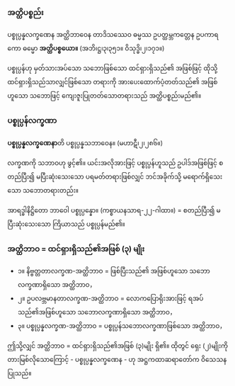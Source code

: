 ### အတ္ထိပစ္စည်း

ပစ္စုပ္ပန္နလက္ခဏေန အတ္ထိဘာဝေန တာဒိသဿေဝ ဓမ္မဿ ဥပတ္ထမ္ဘကတ္တေန ဥပကာရကော ဓမ္မော **အတ္ထိပစ္စယော။** (အဘိ၊ဋ္ဌ၊၃၊၃၅၁။ ဝိသုဒ္ဓိ၊၂၊၁၇၁။)

ပစ္စုပ္ပန်ဟု မှတ်သားအပ်သော သဘောဖြစ်သော ထင်ရှားရှိသည်၏ အဖြစ်ဖြင့် ထိုသို့ ထင်ရှားရှိသည်သာလျှင်ဖြစ်သော တရားကို အားပေးထောက်ပံ့တတ်သည်၏ အဖြစ်ဟူသော သဘောဖြင့် ကျေးဇူးပြုတတ်သောတရားသည် အတ္ထိပစ္စည်းမည်၏။

### ပစ္စုပ္ပန်လက္ခဏာ

**ပစ္စုပ္ပန္နလက္ခဏေနာ**တိ ပစ္စုပ္ပန္နသဘာဝေန။ (မဟာဋီ၊၂၊၂၈၆။)

လက္ခဏကို သဘာဝဟု ဖွင့်၏။ 
ယင်းအလိုအားဖြင့် ပစ္စုပ္ပန်ဟူသည် ဥပါဒ်အဖြစ်ဖြင့် စတည်ပြီး၍ မပြီးဆုံးသေးသော ပရမတ်တရားဖြစ်လျှင် ဘင်အခိုက်သို့ မရောက်ရှိသေးသော သဘောတရားတည်း။

အာရဒ္ဓါနိဋ္ဌိတော ဘာဝေါ ပစ္စုပ္ပန္နော။ (ကစ္စာယနသာရ-၂၂-ဂါထာ။) = စတည်ပြီး၍ မပြီးဆုံးသေးသော ကြိယာသည် ပစ္စုပ္ပန်မည်၏။

### အတ္ထိဘာဝ = ထင်ရှားရှိသည်၏အဖြစ် (၃) မျိုး

- ၁။ နိဗ္ဗတ္တတာလက္ခဏ-အတ္ထိဘာဝ = ဖြစ်ပြီးသည်၏ အဖြစ်ဟူသော သဘောလက္ခဏာရှိသော အတ္ထိဘာဝ，
- ၂။ ဥပလဗ္ဘမာနတာလက္ခဏ-အတ္ထိဘာဝ = လောကပြောရိုးအားဖြင့် ရအပ်သည်၏အဖြစ်ဟူသော သဘောလက္ခဏာရှိသော အတ္ထိဘာဝ，
- ၃။ ပစ္စုပ္ပန္နလက္ခဏ-အတ္ထိဘာဝ = ပစ္စုပ္ပန်သဘောလက္ခဏာဖြစ်သော အတ္ထိဘာဝ，

ဤသို့လျှင် အတ္ထိဘာဝ = ထင်ရှားရှိသည်၏အဖြစ် (၃)မျိုး ရှိ၏။ 
ထိုတွင် ရှေး (၂)မျိုးကို တားမြစ်လိုသောကြောင့် - ပစ္စုပ္ပန္နလက္ခဏေန - ဟု အဋ္ဌကထာဆရာတော်က ဝိသေသနပြုသည်။
